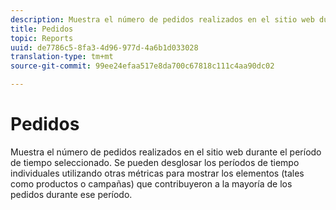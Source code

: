 ```yaml
---
description: Muestra el número de pedidos realizados en el sitio web durante el período de tiempo seleccionado. Se pueden desglosar los períodos de tiempo individuales utilizando otras métricas para mostrar los elementos (tales como productos o campañas) que contribuyeron a la mayoría de los pedidos durante ese período.
title: Pedidos
topic: Reports
uuid: de7786c5-8fa3-4d96-977d-4a6b1d033028
translation-type: tm+mt
source-git-commit: 99ee24efaa517e8da700c67818c111c4aa90dc02

---
```



# Pedidos

Muestra el número de pedidos realizados en el sitio web durante el período de tiempo seleccionado. Se pueden desglosar los períodos de tiempo individuales utilizando otras métricas para mostrar los elementos (tales como productos o campañas) que contribuyeron a la mayoría de los pedidos durante ese período.

